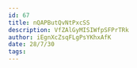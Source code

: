 ```yaml
---
id: 67
title: nQAPButQvNtPxcSS
description: VfZAlGyMISIWfpSFPrTRk
author: iEgnXcZsqFLgPsYKhxAfK
date: 28/7/30
tags:
---
```

